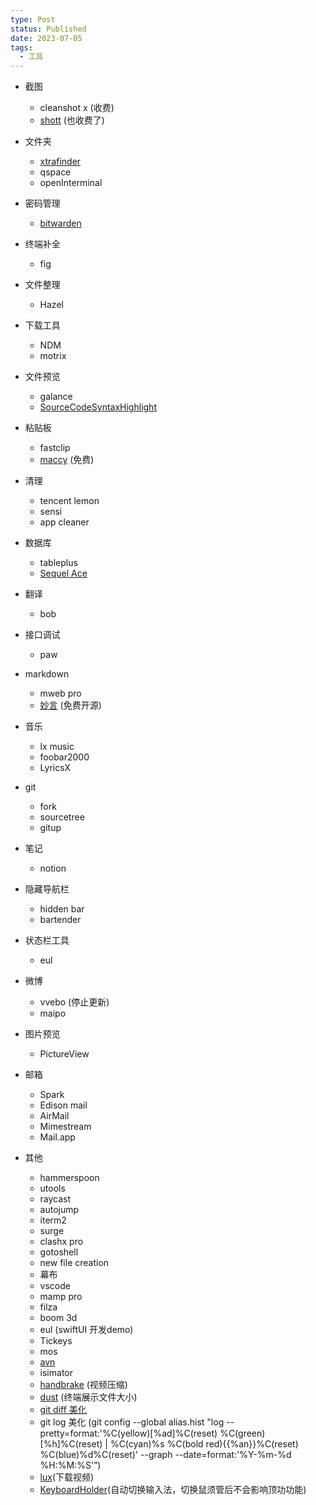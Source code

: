 ```yaml
---
type: Post
status: Published
date: 2023-07-05
tags:
  - 工具
---
```

- 截图
    - cleanshot x (收费)
    - [shott](https://shottr.cc/) (也收费了)
- 文件夹
    - [xtrafinder](https://www.trankynam.com/xtrafinder/)
    - qspace
    - openInterminal
- 密码管理
    - [bitwarden](https://bitwarden.com/)
- 终端补全
    - fig
- 文件整理
    - Hazel
- 下载工具
    - NDM
    - motrix
- 文件预览
    - galance
    - [SourceCodeSyntaxHighlight](https://github.com/sbarex/SourceCodeSyntaxHighlight/)
- 粘贴板
    - fastclip
    - [maccy](https://maccy.app/) (免费)
- 清理
    - tencent lemon
    - sensi
    - app cleaner
- 数据库
    - tableplus
    - [Sequel Ace](https://github.com/Sequel-Ace/Sequel-Ace/tree/production/4.0.6-20048)
- 翻译
    - bob
- 接口调试
    - paw
- markdown
    - mweb pro
    - [妙言](https://miaoyan.app/) (免费开源)
- 音乐
    - lx music
    - foobar2000
    - LyricsX
- git
    - fork
    - sourcetree
    - gitup
- 笔记
    - notion
- 隐藏导航栏
    - hidden bar
    - bartender
- 状态栏工具
    - eul
- 微博
    - vvebo (停止更新)
    - maipo
- 图片预览
    - PictureView
- 邮箱
    - Spark
    - Edison mail
    - AirMail
    - Mimestream
    - Mail.app
- 其他
    
    - hammerspoon
    - utools
    - raycast
    - autojump
    - iterm2
    - surge
    - clashx pro
    - gotoshell
    - new file creation
    - 幕布
    - vscode
    - mamp pro
    - filza
    - boom 3d
    - eul (swiftUI 开发demo)
    - Tickeys
    - mos
    - [avn](https://github.com/wbyoung/avn)
    - isimator
    - [handbrake](https://handbrake.fr/) (视频压缩)
    - [dust](https://github.com/bootandy/dust) (终端展示文件大小)
    - [git diff 美化](https://github.com/so-fancy/diff-so-fancy)
    - git log 美化 (git config --global alias.hist "log --pretty=format:'%C(yellow)[%ad]%C(reset) %C(green)[%h]%C(reset) | %C(cyan)%s %C(bold red){{%an}}%C(reset) %C(blue)%d%C(reset)' --graph --date=format:'%Y-%m-%d %H:%M:%S'”)
    - [lux](https://github.com/iawia002/lux)(下载视频)
    - [KeyboardHolder](https://keyboardholder.leavesc.com/zh-cn/)(自动切换输入法，切换鼠须管后不会影响顶功功能)
